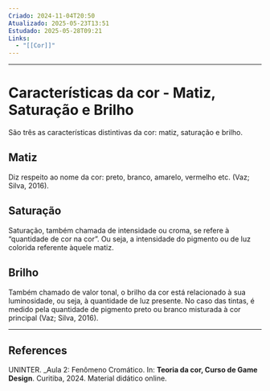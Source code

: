 ```yaml
---
Criado: 2024-11-04T20:50
Atualizado: 2025-05-23T13:51
Estudado: 2025-05-28T09:21
Links:
  - "[[Cor]]"
---
```

---
# Características da cor - Matiz, Saturação e Brilho

São três as características distintivas da cor: matiz, saturação e brilho.
## Matiz

Diz respeito ao nome da cor: preto, branco, amarelo, vermelho etc. (Vaz; Silva, 2016).
## Saturação

Saturação, também chamada de intensidade ou croma, se refere à “quantidade de cor na cor”. Ou seja, a intensidade do pigmento ou de luz colorida referente àquele matiz.
## Brilho

Também chamado de valor tonal, o brilho da cor está relacionado à sua luminosidade, ou seja, à quantidade de luz presente. No caso das tintas, é medido pela quantidade de pigmento preto ou branco misturada à cor principal (Vaz; Silva, 2016).

---

## References

UNINTER.  _Aula 2: Fenômeno Cromático. In: **Teoria da cor, Curso de Game Design**. Curitiba, 2024. Material didático online.